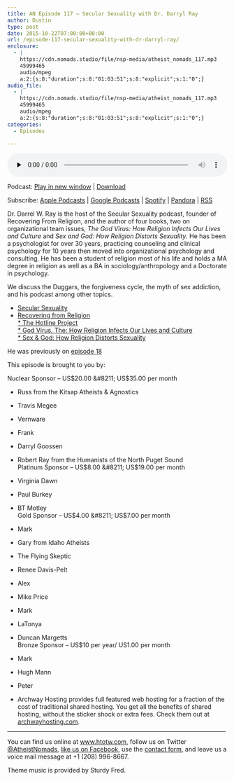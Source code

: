 ```yaml
---
title: AN Episode 117 – Secular Sexuality with Dr. Darryl Ray
author: Dustin
type: post
date: 2015-10-22T07:00:00+00:00
url: /episode-117-secular-sexuality-with-dr-darryl-ray/
enclosure:
  - |
    https://cdn.nomads.studio/file/nsp-media/atheist_nomads_117.mp3
    45999465
    audio/mpeg
    a:2:{s:8:"duration";s:8:"01:03:51";s:8:"explicit";s:1:"0";}
audio_file:
  - |
    https://cdn.nomads.studio/file/nsp-media/atheist_nomads_117.mp3
    45999465
    audio/mpeg
    a:2:{s:8:"duration";s:8:"01:03:51";s:8:"explicit";s:1:"0";}
categories:
  - Episodes

---
```

<div itemscope itemtype="http://schema.org/AudioObject">
  <meta itemprop="name" content="%EF%BB%BFEpisode 117 &#8211; Secular Sexuality with Dr. Darryl Ray" />
  
  <meta itemprop="uploadDate" content="2015-10-22T01:00:00-06:00" />
  
  <meta itemprop="encodingFormat" content="audio/mpeg" />
  
  <meta itemprop="duration" content="PT1H03M51S" />
  
  <meta itemprop="description" content="Dr. Darrel W. Ray is the host of the Secular Sexuality podcast, founder of Recovering From Religion, and the author of four books, two on organizational team issues, The God Virus: How Religion Infects Our Lives and Culture and Sex and God: How Relig..." />
  
  <meta itemprop="contentUrl" content="https://dts.podtrac.com/redirect.mp3/cdn.nomads.studio/file/nsp-media/atheist_nomads_117.mp3" />
  
  <meta itemprop="contentSize" content="43.9" />
  </p> 
  
  <div class="powerpress_player" id="powerpress_player_8374">
    <audio class="wp-audio-shortcode" id="audio-5119-118" preload="none" style="width: 100%;" controls="controls"><source type="audio/mpeg" src="https://dts.podtrac.com/redirect.mp3/cdn.nomads.studio/file/nsp-media/atheist_nomads_117.mp3?_=118" /><a href="https://dts.podtrac.com/redirect.mp3/cdn.nomads.studio/file/nsp-media/atheist_nomads_117.mp3">https://dts.podtrac.com/redirect.mp3/cdn.nomads.studio/file/nsp-media/atheist_nomads_117.mp3</a></audio>
  </div>
</div>

<p class="powerpress_links powerpress_links_mp3">
  Podcast: <a href="https://dts.podtrac.com/redirect.mp3/cdn.nomads.studio/file/nsp-media/atheist_nomads_117.mp3" class="powerpress_link_pinw" target="_blank" title="Play in new window" onclick="return powerpress_pinw('https://htotw.com/?powerpress_pinw=5119-podcast');" rel="nofollow">Play in new window</a> | <a href="https://dts.podtrac.com/redirect.mp3/cdn.nomads.studio/file/nsp-media/atheist_nomads_117.mp3" class="powerpress_link_d" title="Download" rel="nofollow" download="atheist_nomads_117.mp3">Download</a>
</p>

<p class="powerpress_links powerpress_subscribe_links">
  Subscribe: <a href="https://podcasts.apple.com/us/podcast/humanists-take-on-the-world/id530050098?mt=2&ls=1" class="powerpress_link_subscribe powerpress_link_subscribe_itunes" target="_blank" title="Subscribe on Apple Podcasts" rel="nofollow">Apple Podcasts</a> | <a href="https://www.google.com/podcasts?feed=aHR0cDovL2F0aGVpc3Rub21hZHMubGlic3luLmNvbS9yc3M%3D" class="powerpress_link_subscribe powerpress_link_subscribe_googleplay" target="_blank" title="Subscribe on Google Podcasts" rel="nofollow">Google Podcasts</a> | <a href="https://open.spotify.com/show/3LzK2xZGike6Tc1GEMtMbr?si=LieN9SNuTpq96smuaUsH8A" class="powerpress_link_subscribe powerpress_link_subscribe_spotify" target="_blank" title="Subscribe on Spotify" rel="nofollow">Spotify</a> | <a href="https://www.pandora.com/podcast/atheist-nomads/PC:10122?corr=62071012&part=ug" class="powerpress_link_subscribe powerpress_link_subscribe_pandora" target="_blank" title="Subscribe on Pandora" rel="nofollow">Pandora</a> | <a href="https://htotw.com/feed/podcast/" class="powerpress_link_subscribe powerpress_link_subscribe_rss" target="_blank" title="Subscribe via RSS" rel="nofollow">RSS</a>
</p>

Dr. Darrel W. Ray is the host of the Secular Sexuality podcast, founder of Recovering From Religion, and the author of four books, two on organizational team issues, _The God Virus: How Religion Infects Our Lives and Culture_ and _Sex and God: How Religion Distorts Sexuality_. He has been a psychologist for over 30 years, practicing counseling and clinical psychology for 10 years then moved into organizational psychology and consulting. He has been a student of religion most of his life and holds a MA degree in religion as well as a BA in sociology/anthropology and a Doctorate in psychology.

We discuss the Duggars, the forgiveness cycle, the myth of sex addiction, and his podcast among other topics.

* <a href="http://secularsexuality.dogmadebate.com/" target="_blank" rel="noopener">Secular Sexuality</a>  
* <a href="http://recoveringfromreligion.org/" target="_blank" rel="noopener">Recovering from Religion</a>  
<a href="http://recoveringfromreligion.org/695-2/" target="_blank" rel="noopener">* </a><a href="http://recoveringfromreligion.org/hotline-project/" target="_blank" rel="noopener">The Hotline Project</a><a href="http://recoveringfromreligion.org/695-2/" target="_blank" rel="noopener"><br /> * </a><a href="http://www.amazon.com/gp/product/0970950519/ref=as_li_tl?ie=UTF8&camp=1789&creative=390957&creativeASIN=0970950519&linkCode=as2&tag=dwnomad-20&linkId=JNGVEGAG3DDE4E4Q" rel="nofollow">God Virus, The: How Religion Infects Our Lives and Culture</a><a href="http://recoveringfromreligion.org/695-2/" target="_blank" rel="noopener"><img decoding="async" loading="lazy" src="http://ir-na.amazon-adsystem.com/e/ir?t=dwnomad-20&l=as2&o=1&a=0970950519" alt="" width="1" height="1" border="0" /><br /> * </a><a href="http://www.amazon.com/gp/product/0970950543/ref=as_li_tl?ie=UTF8&camp=1789&creative=390957&creativeASIN=0970950543&linkCode=as2&tag=dwnomad-20&linkId=34PIQBVRP5VXJTBJ" rel="nofollow">Sex & God: How Religion Distorts Sexuality</a><a href="http://recoveringfromreligion.org/695-2/" target="_blank" rel="noopener"><img decoding="async" loading="lazy" src="http://ir-na.amazon-adsystem.com/e/ir?t=dwnomad-20&l=as2&o=1&a=0970950543" alt="" width="1" height="1" border="0" /></a>

He was previously on <a href="https://www.htotw.com/18" target="_blank" rel="noopener">episode 18</a>

This episode is brought to you by:

Nuclear Sponsor &#8211; US$20.00 &#8211; US$35.00 per month  
* Russ from the Kitsap Atheists & Agnostics  
* Travis Megee  
* Vernware  
* Frank  
* Darryl Goossen  
* Robert Ray from the Humanists of the North Puget Sound  
Platinum Sponsor &#8211; US$8.00 &#8211; US$19.00 per month  
* Virginia Dawn  
* Paul Burkey  
* BT Motley  
Gold Sponsor &#8211; US$4.00 &#8211; US$7.00 per month  
* Mark  
* Gary from Idaho Atheists  
* The Flying Skeptic  
* Renee Davis-Pelt  
* Alex  
* Mike Price  
* Mark  
* LaTonya  
* Duncan Margetts  
Bronze Sponsor &#8211; US$10 per year/ US1.00 per month  
* Mark  
* Hugh Mann  
* Peter

* Archway Hosting provides full featured web hosting for a fraction of the cost of traditional shared hosting. You get all the benefits of shared hosting, without the sticker shock or extra fees. Check them out at <a href="http://archwayhosting.com/" target="_blank" rel="noopener">archwayhosting.com</a>.

<hr width="500" />

You can find us online at <a href="https://www.htotw.com/" target="_blank" rel="noopener">www.htotw.com</a>, follow us on Twitter <a href="https://htotw.com/twitter" target="_blank" rel="noopener">@AtheistNomads</a>, <a href="https://htotw.com/facebook" target="_blank" rel="noopener">like us on Facebook</a>, use the [contact form](https://htotw.com/contact), and leave us a voice mail message at +1 (208) 996-8667.

Theme music is provided by Sturdy Fred.